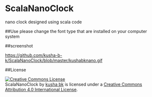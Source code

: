 # ScalaNanoClock
nano clock designed using scala code


##Use
please change the font type that are installed on your computer system



##screenshot

https://github.com/kusha-b-k/ScalaNanoClock/blob/master/kushabknano.gif


##License

<a rel="license" href="http://creativecommons.org/licenses/by/4.0/"><img alt="Creative Commons License" style="border-width:0" src="https://i.creativecommons.org/l/by/4.0/88x31.png" /></a><br /><span xmlns:dct="http://purl.org/dc/terms/" property="dct:title">ScalaNanoClock</span> by <a xmlns:cc="http://creativecommons.org/ns#" href="https://github.com/kusha-b-k/ScalaNanoClock" property="cc:attributionName" rel="cc:attributionURL">kusha bk</a> is licensed under a <a rel="license" href="http://creativecommons.org/licenses/by/4.0/">Creative Commons Attribution 4.0 International License</a>.
